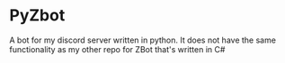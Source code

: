 # PyZbot

A bot for my discord server written in python.
  It does not have the same functionality as my other repo for ZBot that's written in C#